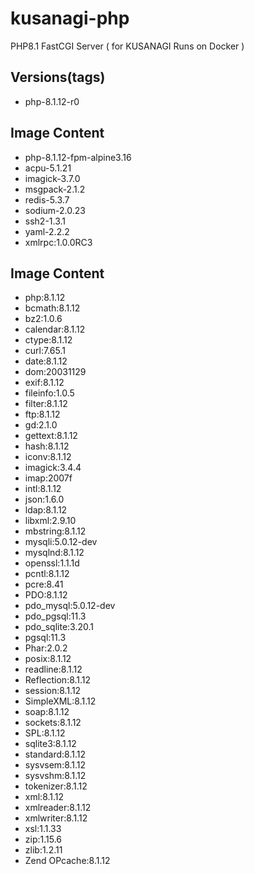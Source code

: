 # kusanagi-php
PHP8.1 FastCGI Server ( for KUSANAGI Runs on Docker )

## Versions(tags)
- php-8.1.12-r0

## Image Content
- php-8.1.12-fpm-alpine3.16
- acpu-5.1.21
- imagick-3.7.0
- msgpack-2.1.2
- redis-5.3.7
- sodium-2.0.23
- ssh2-1.3.1
- yaml-2.2.2
- xmlrpc:1.0.0RC3

## Image Content
- php:8.1.12
- bcmath:8.1.12
- bz2:1.0.6
- calendar:8.1.12
- ctype:8.1.12
- curl:7.65.1
- date:8.1.12
- dom:20031129
- exif:8.1.12
- fileinfo:1.0.5
- filter:8.1.12
- ftp:8.1.12
- gd:2.1.0
- gettext:8.1.12
- hash:8.1.12
- iconv:8.1.12
- imagick:3.4.4
- imap:2007f
- intl:8.1.12
- json:1.6.0
- ldap:8.1.12
- libxml:2.9.10
- mbstring:8.1.12
- mysqli:5.0.12-dev
- mysqlnd:8.1.12
- openssl:1.1.1d
- pcntl:8.1.12
- pcre:8.41
- PDO:8.1.12
- pdo_mysql:5.0.12-dev
- pdo_pgsql:11.3
- pdo_sqlite:3.20.1
- pgsql:11.3
- Phar:2.0.2
- posix:8.1.12
- readline:8.1.12
- Reflection:8.1.12
- session:8.1.12
- SimpleXML:8.1.12
- soap:8.1.12
- sockets:8.1.12
- SPL:8.1.12
- sqlite3:8.1.12
- standard:8.1.12
- sysvsem:8.1.12
- sysvshm:8.1.12
- tokenizer:8.1.12
- xml:8.1.12
- xmlreader:8.1.12
- xmlwriter:8.1.12
- xsl:1.1.33
- zip:1.15.6
- zlib:1.2.11
- Zend OPcache:8.1.12

